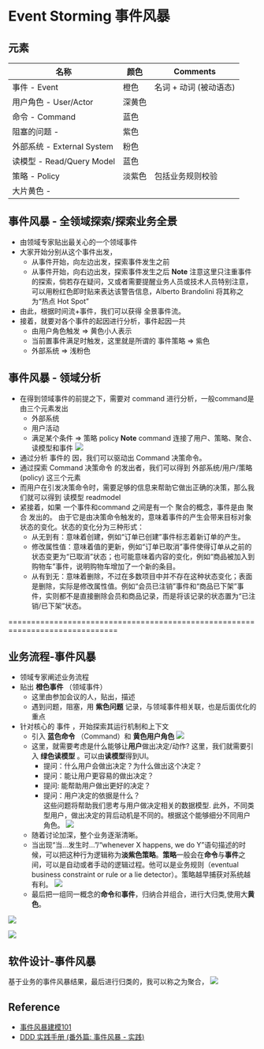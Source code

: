 # Event Storming 事件风暴

## 元素

|名称               |颜色   | Comments | 
|-------------------|------| ------------------------- |
|事件 - Event       | 橙色  | 名词 + 动词 (被动语态)     |
|用户角色 - User/Actor  | 深黄色  | |
|命令 - Command     | 蓝色  ||
|阻塞的问题 - | 紫色 ||
|外部系统 - External System  | 粉色 ||
|读模型 - Read/Query Model | 蓝色 ||
|策略 - Policy | 淡紫色 | 包括业务规则校验|
|大片黄色 - 


## 事件风暴 - 全领域探索/探索业务全景
* 由领域专家贴出最关心的一个领域事件
* 大家开始分别从这个事件出发，
  * 从事件开始，向左边出发，探索事件发生之前
  * 从事件开始，向右边出发，探索事件发生之后
__Note__ 注意这里只注重事件的探索，倘若存在疑问，又或者需要提醒业务人员或技术人员特别注意，可以用粉红色即时贴来表达该警告信息，Alberto Brandolini 将其称之为“热点 Hot Spot”
* 由此，根据时间流+事件，我们可以获得 全景事件流。
* 接着，就要对各个事件的起因进行分析，事件起因一共
  * 由用户角色触发 => 黄色小人表示
  * 当前置事件满足时触发，这里就是所谓的 事件策略 => 紫色
  * 外部系统 => 浅粉色


## 事件风暴 - 领域分析

* 在得到领域事件的前提之下，需要对 command 进行分析，一般command是由三个元素发出
  * 外部系统
  * 用户活动
  * 满足某个条件 => 策略 policy
__Note__ command 连接了用户、策略、聚合、读模型和事件
![](./images/command-diagram.png)
* 通过分析 事件的 因，我们可以驱动出 Command 决策命令。
* 通过探索 Command 决策命令 的发出者，我们可以得到 外部系统/用户/策略(policy) 这三个元素
* 而用户在引发决策命令时，需要足够的信息来帮助它做出正确的决策，那么我们就可以得到 读模型 readmodel
* 紧接着，如果 一个事件和command 之间是有一个 聚合的概念，事件是由 聚合 发出的。 由于它是由决策命令触发的，意味着事件的产生会带来目标对象状态的变化。状态的变化分为三种形式：
  * 从无到有：意味着创建，例如“订单已创建”事件标志着新订单的产生。
  * 修改属性值：意味着值的更新，例如“订单已取消”事件使得订单从之前的状态变更为“已取消”状态；也可能意味着内容的变化，例如“商品被加入到购物车”事件，说明购物车增加了一个新的条目。
  * 从有到无：意味着删除，不过在多数项目中并不存在这种状态变化；表面是删除，实际是修改属性值。例如“会员已注销”事件和“商品已下架”事件，实则都不是直接删除会员和商品记录，而是将该记录的状态置为“已注销/已下架”状态。



==============================================================================



## 业务流程-事件风暴
* 领域专家阐述业务流程
* 贴出 **橙色事件** （领域事件）
    * 这里由参加会议的人，贴出，描述
    * 遇到问题，阻塞，用 **紫色问题** 记录，与领域事件相关联，也是后面优化的重点
* 针对核心的 事件 ，开始探索其运行机制和上下文
    * 引入 **蓝色命令** （Command）和 **黄色用户角色**
    ![](./images/ES-Cmd_Event.PNG)
    * 这里，就需要考虑是什么能够让**用户**做出决定/动作? 这里，我们就需要引入 **绿色读模型** 。可以由**读模型**得到UI。
        * 提问：什么用户会做出决定？为什么做出这个决定？
        * 提问：能让用户更容易的做出决定？
        * 提问: 能帮助用户做出更好的决定？
        * 提问：用户决定的依据是什么？    
    这些问题将帮助我们思考与用户做决定相关的数据模型.  此外，不同类型用户，做出决定的背后动机是不同的。根据这个能够细分不同用户角色。
    ![](./images/ES-ReadModel.PNG)
    * 随着讨论加深，整个业务逐渐清晰。
    * 当出现“当...发生时...”/“whenever X happens, we do Y”语句描述的时候，可以把这种行为逻辑称为**淡紫色策略**。**策略**一般会在**命令**与**事件**之间，可以是自动或者手动的逻辑过程。他可以是业务规则（eventual business constraint or rule or a lie detector）。策略越早捕获对系统越有利。
    ![](./images/ES-Policy.PNG)
    * 最后把一组同一概念的**命令**和**事件**，归纳合并组合，进行大归类,使用大**黄色**。  
    
    
![](./images/ES-1.PNG)


![](./images/Process-ES-overall.PNG)

##  软件设计-事件风暴
基于业务的事件风暴结果，最后进行归类的，我可以称之为聚合，
![](./images/Design-ES-overall.PNG)


## Reference
* [事件风暴建模101](https://www.jianshu.com/p/8a7814f3e9ac)   
* [DDD 实践手册 (番外篇: 事件风暴 - 实践)](https://xie.infoq.cn/article/e36e68f9c6516fa10cf546f32)